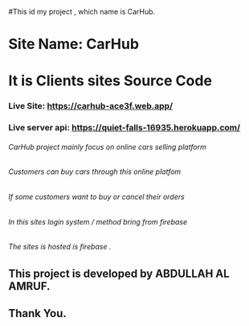 #This id my project , which name is CarHub.
# Site Name: CarHub
# It is Clients sites Source Code
### Live Site: https://carhub-ace3f.web.app/
### Live server api: https://quiet-falls-16935.herokuapp.com/

###### CarHub project mainly focus on online cars selling platform
###### Customers can buy cars through this online platfom
###### If some customers want to buy or cancel their orders
###### In this sites login system / method bring from firebase 
###### The sites is hosted is firebase .

## This project is developed by ABDULLAH AL AMRUF.

## Thank You.
